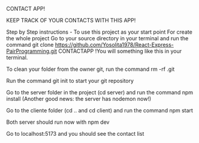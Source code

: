 CONTACT APP!

KEEP TRACK OF YOUR CONTACTS WITH THIS APP!



Step by Step instructions - To use this project as your start point
For create the whole project
Go to your source directory in your terminal and run the command git clone https://github.com/Yosolita1978/React-Express-PairProgramming.git CONTACTAPP !You will something like this in your terminal.

To clean your folder from the owner git, run the command rm -rf .git

Run the command git init to start your git repository

Go to the server folder in the project (cd server) and run the command npm install (Another good news: the server has nodemon now!)

Go to the cliente folder (cd .. and cd client) and run the command npm start

Both server should run now with npm dev

Go to localhost:5173 and you should see the contact list
